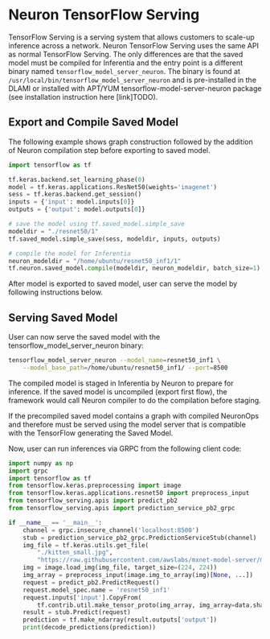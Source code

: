 # Neuron TensorFlow Serving

TensorFlow Serving is a serving system that allows customers to scale-up inference across a network. Neuron TensorFlow Serving uses the same API as normal TensorFlow Serving. The only differences are that the saved model must be compiled for Inferentia and the entry point is a different binary named `tensorflow_model_server_neuron`. The binary is found at `/usr/local/bin/tensorflow_model_server_neuron` and is pre-installed in the DLAMI or installed with APT/YUM tensorflow-model-server-neuron package (see installation instruction here [link]TODO).

## Export and Compile Saved Model

The following example shows graph construction followed by the addition of Neuron compilation step before exporting to saved model.

```python
import tensorflow as tf

tf.keras.backend.set_learning_phase(0)
model = tf.keras.applications.ResNet50(weights='imagenet')
sess = tf.keras.backend.get_session()
inputs = {'input': model.inputs[0]}
outputs = {'output': model.outputs[0]}

# save the model using tf.saved_model.simple_save
modeldir = "./resnet50/1"
tf.saved_model.simple_save(sess, modeldir, inputs, outputs)

# compile the model for Inferentia
neuron_modeldir = "/home/ubuntu/resnet50_inf1/1"
tf.neuron.saved_model.compile(modeldir, neuron_modeldir, batch_size=1)
```

After model is exported to saved model, user can serve the model by following instructions below.

## Serving Saved Model

User can now serve the saved model with the tensorflow_model_server_neuron binary:

```bash
tensorflow_model_server_neuron --model_name=resnet50_inf1 \
    --model_base_path=/home/ubuntu/resnet50_inf1/ --port=8500
```

The compiled model is staged in Inferentia by Neuron to prepare for inference. If the saved model is uncompiled (export first flow), the framework would call Neuron compiler to do the compilation before staging.

If the precompiled saved model contains a graph with compiled NeuronOps and therefore must be served using the model server that is compatible with the TensorFlow generating the Saved Model.

Now, user can run inferences via GRPC from the following client code:

```python
import numpy as np
import grpc
import tensorflow as tf
from tensorflow.keras.preprocessing import image
from tensorflow.keras.applications.resnet50 import preprocess_input
from tensorflow_serving.apis import predict_pb2
from tensorflow_serving.apis import prediction_service_pb2_grpc

if __name__ == '__main__':
    channel = grpc.insecure_channel('localhost:8500')
    stub = prediction_service_pb2_grpc.PredictionServiceStub(channel)
    img_file = tf.keras.utils.get_file(
        "./kitten_small.jpg",
        "https://raw.githubusercontent.com/awslabs/mxnet-model-server/master/docs/images/kitten_small.jpg")
    img = image.load_img(img_file, target_size=(224, 224))
    img_array = preprocess_input(image.img_to_array(img)[None, ...])
    request = predict_pb2.PredictRequest()
    request.model_spec.name = 'resnet50_inf1'
    request.inputs['input'].CopyFrom(
        tf.contrib.util.make_tensor_proto(img_array, img_array=data.shape))
    result = stub.Predict(request)
    prediction = tf.make_ndarray(result.outputs['output'])
    print(decode_predictions(prediction))
```
